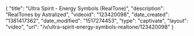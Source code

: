 {
    "title": "Ultra Spirit - Energy Symbols (RealTone)",
    "description": "RealTones by Astralized",
    "videoid": "123420098",
    "date_created": "1381417362",
    "date_modified": "1517274453",
    "type": "captivate",
    "layout": "video",
    "url": "\/v\/ultra-spirit-energy-symbols-realtone\/123420098"
}